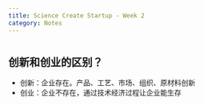 ```yaml
---
title: Science Create Startup - Week 2
category: Notes
---
```


#

## 创新和创业的区别？

- 创新：企业存在。产品、工艺、市场、组织、原材料创新
- 创业：企业不存在，通过技术经济过程让企业能生存


